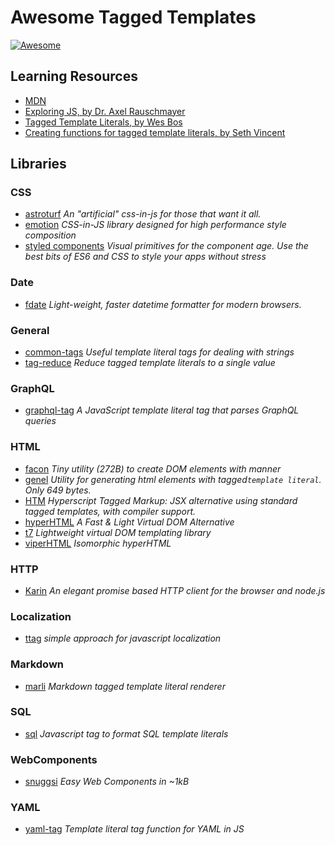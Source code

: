 # Awesome Tagged Templates

[![Awesome](https://awesome.re/badge-flat.svg)](https://awesome.re)

## Learning Resources
- [MDN](https://developer.mozilla.org/en-US/docs/Web/JavaScript/Reference/Template_literals#Tagged_templates)
- [Exploring JS, by Dr. Axel Rauschmayer](http://exploringjs.com/es6/ch_template-literals.html#_tagged-template-literals)
- [Tagged Template Literals, by Wes Bos](https://wesbos.com/tagged-template-literals/)
- [Creating functions for tagged template literals, by Seth Vincent](https://writingjavascript.org/posts/creating-functions-for-tagged-template-literals)

## Libraries

### CSS
- [astroturf](https://github.com/4Catalyzer/astroturf) _An "artificial" css-in-js for those that want it all._
- [emotion](https://emotion.sh) _CSS-in-JS library designed for high performance style composition_
- [styled components](https://www.styled-components.com/) _Visual primitives for the component age. Use the best bits of ES6 and CSS to style your apps without stress_

### Date
- [fdate](https://github.com/3846masa/fdate) _Light-weight, faster datetime formatter for modern browsers._

### General 
- [common-tags](https://github.com/declandewet/common-tags) _Useful template literal tags for dealing with strings_
- [tag-reduce](https://github.com/bredele/tag-reduce) _Reduce tagged template literals to a single value_

### GraphQL
- [graphql-tag](https://github.com/apollographql/graphql-tag) _A JavaScript template literal tag that parses GraphQL queries_

### HTML
- [facon](https://github.com/terkelg/facon) _Tiny utility (272B) to create DOM elements with manner_
- [genel](https://github.com/capsidjs/genel) _Utility for generating html elements with tagged`template literal`. Only 649 bytes._
- [HTM](https://github.com/developit/htm) _Hyperscript Tagged Markup: JSX alternative using standard tagged templates, with compiler support._
- [hyperHTML](https://github.com/WebReflection/hyperHTML) _A Fast & Light Virtual DOM Alternative_
- [t7](https://github.com/trueadm/t7) _Lightweight virtual DOM templating library_
- [viperHTML](https://github.com/WebReflection/viperHTML) _Isomorphic hyperHTML_

### HTTP
- [Karin](https://github.com/vaheqelyan/karin) _An elegant promise based HTTP client for the browser and node.js_

### Localization
- [ttag](https://github.com/ttag-org/ttag) _simple approach for javascript localization_

### Markdown
- [marli](https://github.com/YerkoPalma/marli) _Markdown tagged template literal renderer_

### SQL 
- [sql](https://github.com/sequencework/sql) _Javascript tag to format SQL template literals_

### WebComponents
- [snuggsi](https://github.com/devpunks/snuggsi) _Easy Web Components in ~1kB_

### YAML
- [yaml-tag](https://github.com/jeanfredrik/yaml-tag) _Template literal tag function for YAML in JS_



